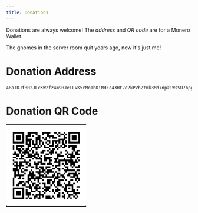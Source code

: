 ```yaml
---
title: Donations
---
```


Donations are always welcome! The *address* and *QR code* are for a Monero Wallet.

The gnomes in the server room quit years ago, now it's just me! 

# Donation Address

```
48aTDJfRH2JLcKW2fz4m9HJeLLVK5rMo1bKiNHFc43Ht2e2kPVh2tmk3Md7npz1WsSU7bpgtX2Xnf59RHCLUEaHfQHwao4j
```

# Donation QR Code

![Donation QR Code](/images/qr_code.png)
